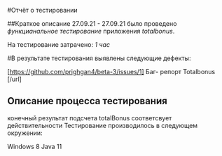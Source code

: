 #Отчёт о тестировании

##Краткое описание
27.09.21 - 27.09.21 было проведено *функцианальное тестирование* приложения *totalbonus*.

На тестирование затрачено: *1 час*


#В результате тестирования выявлены следующие дефекты:

[https://github.com/prighgan4/beta-3/issues/1] Баг- репорт Totalbonus [/url]

## Описание процесса тестирования

конечный результат подсчета totalBonus соответсвует действительности
Тестирование производилось в следующем окружении:

Windows 8
Java 11
